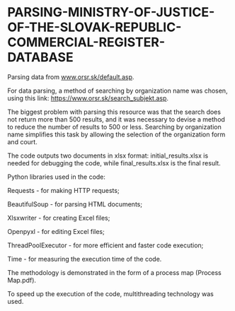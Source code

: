 # PARSING-MINISTRY-OF-JUSTICE-OF-THE-SLOVAK-REPUBLIC-COMMERCIAL-REGISTER-DATABASE
Parsing data from www.orsr.sk/default.asp.

For data parsing, a method of searching by organization name was chosen, using this link: https://www.orsr.sk/search_subjekt.asp.

The biggest problem with parsing this resource was that the search does not return more than 500 results, and it was necessary to devise a method to reduce the number of results to 500 or less. Searching by organization name simplifies this task by allowing the selection of the organization form and court.

The code outputs two documents in xlsx format: initial_results.xlsx is needed for debugging the code, while final_results.xlsx is the final result.

Python libraries used in the code:

Requests - for making HTTP requests;

BeautifulSoup - for parsing HTML documents;

Xlsxwriter - for creating Excel files;

Openpyxl - for editing Excel files;

ThreadPoolExecutor - for more efficient and faster code execution;

Time - for measuring the execution time of the code.


The methodology is demonstrated in the form of a process map (Process Map.pdf).

To speed up the execution of the code, multithreading technology was used.
